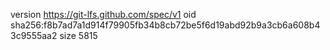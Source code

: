 version https://git-lfs.github.com/spec/v1
oid sha256:f8b7ad7a1d914f79905fb34b8cb72be5f6d19abd92b9a3cb6a608b43c9555aa2
size 5815
